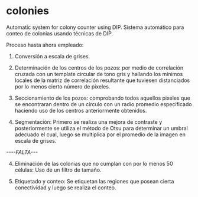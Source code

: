 # colonies
Automatic system for colony counter using DIP.
Sistema automático para conteo de colonias usando técnicas de DIP.

Proceso hasta ahora empleado:
1. Conversión a escala de grises.

1. Determinación de los centros de los pozos: por medio de correlación cruzada con un template circular de tono gris y hallando los mínimos locales de la matriz de correlación resultante que tuviesen distanciados por lo menos cierto número de pixeles.

2. Seccionamiento de los pozos: comprobando todos aquellos pixeles que se encontraran dentro de un círculo con un radio promedio especificado haciendo uso de los centros anteriormente obtenidos.

3. Segmentación: Primero se realiza una mejora de contraste y posteriormente se utiliza el método de Otsu para determinar un umbral adecuado el cual, luego se multiplica por el promedio de la imagen en escala de grises.


*----FALTA---*

4. Eliminación de las colonias que no cumplan con por lo menos 50 células: Uso de un filtro de tamaño.

5. Etiquetado y conteo: Se etiquetan las regiones que posean cierta conectividad y luego se realiza el conteo.
